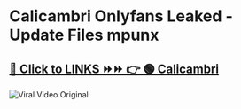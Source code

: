 
 # Calicambri Onlyfans Leaked - Update Files mpunx

## <h2><a href="https://clipsfans.com/Calicambri&ref=git">🔗 Click to LINKS ⏩⏩ 👉 🟢 Calicambri </a></h2>

<a href="https://clipsfans.com/Calicambri&ref=git" rel="nofollow" data-target="animated-image.originalLink"><img src="https://i.ibb.co.com/xMMVF88/686577567.gif" alt="Viral Video Original" style="max-width: 100%; display: inline-block;" data-target="animated-image.originalImage"></a>

